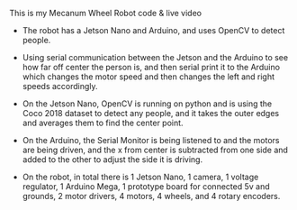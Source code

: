 This is my Mecanum Wheel Robot code & live video

- The robot has a Jetson Nano and Arduino, and uses OpenCV to detect people.

- Using serial communication between the Jetson and the Arduino to see how far off center the person is, and then serial print it to the Arduino
which changes the motor speed and then changes the left and right speeds accordingly.

- On the Jetson Nano, OpenCV is running on python and is using the Coco 2018 dataset to detect any people, and it takes the outer edges and 
averages them to find the center point.

- On the Arduino, the Serial Monitor is being listened to and the motors are being driven, and the x from center is subtracted from one side 
and added to the other to adjust the side it is driving.

- On the robot, in total there is 1 Jetson Nano, 1 camera, 1 voltage regulator, 1 Arduino Mega, 1 prototype board for connected 5v and grounds, 2 motor
drivers, 4 motors, 4 wheels, and 4 rotary encoders.
